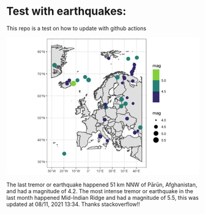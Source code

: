 <!-- README.md is generated from README.Rmd. Please edit that file -->

Test with earthquakes:
======================

This repo is a test on how to update with github actions

![](man/figures/README-unnamed-chunk-2-1.png)

The last tremor or earthquake happened 51 km NNW of Pārūn, Afghanistan,
and had a magnitude of 4.2. The most intense tremor or earthquake in the
last month happened Mid-Indian Ridge and had a magnitude of 5.5, this
was updated at 08/11, 2021 13:34. Thanks stackoverflow!!

